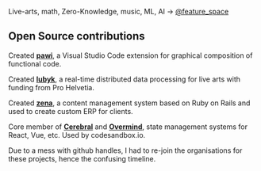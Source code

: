 Live-arts, math, Zero-Knowledge, music, ML, AI -> [@feature_space](https://twitter.com/feature_space)

## Open Source contributions

Created **[pawi](https://github.com/pawijs/pawi)**, a Visual Studio Code extension for graphical composition of functional code.

Created **[lubyk](https://github.com/lubyk)**, a real-time distributed data processing for live arts with funding from Pro Helvetia.

Created **[zena](https://github.com/zena)**, a content management system based on Ruby on Rails and used to create custom ERP for clients.

Core member of **[Cerebral](https://github.com/cerebral/cerebral/commits/next/?author=gaspard)** and **[Overmind](https://github.com/cerebral/overmind/commits/next/?author=gaspard)**, state management systems for React, Vue, etc. Used by codesandbox.io.

Due to a mess with github handles, I had to re-join the organisations for these projects, hence the confusing timeline.
